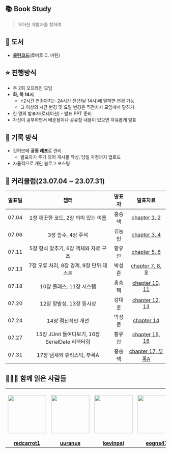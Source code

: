 ## 📚 Book Study
> 우아한 개발자를 향하여

## 📖 도서
- [**클린코드**](https://product.kyobobook.co.kr/detail/S000001032980)(로버트 C. 마틴)

## ⭐️ 진행방식
- 주 2회 오프라인 모임
- **화, 목 14시**
  - ±2시간 변경까지는 24시간 전(전날 14시)에 말하면 변경 가능
  - 그 이상의 시간 변경 및 요일 변경은 직전차시 모임에서 말하기
- 한 명의 발표자(로테이션) - 발표 PPT 준비
- 자신이 공부하면서 배운점이나 공유할 내용이 있으면 자유롭게 발표

## 📝 기록 방식
- 깃허브에 **공동 레포**로 관리
  - 발표자가 주가 되어 게시물 작성, 당일 자정까지 업로드
- 자율적으로 개인 블로그 포스팅

## 📆 커리큘럼(23.07.04 ~ 23.07.31)

|          발표일           |                                       챕터                                        |        발표자       |    발표자료  |
| :---------------------: | :-----------------------------------------------------------------------------: | :----------------: | :--------: |
| 07.04 |        1장 깨끗한 코드, 2장 의미 있는 이름        |   홍승택   | [chapter 1, 2](https://github.com/KonCC/clean-code/blob/main/%EB%B0%9C%ED%91%9C%EC%9E%90%EB%A3%8C/chapter%201%2C%202.pdf)|
| 07.06 |        3장 함수, 4장 주석        |   김동민   | [chapter 3, 4](https://github.com/KonCC/clean-code/blob/main/%EB%B0%9C%ED%91%9C%EC%9E%90%EB%A3%8C/chapter%203%2C%204.pdf)|
| 07.11 |        5장 형식 맞추기, 6장 객체와 자료 구조        |   황유란   | [chapter 5, 6](https://github.com/KonCC/clean-code/blob/main/%EB%B0%9C%ED%91%9C%EC%9E%90%EB%A3%8C/chapter%205%2C%206.pdf)|
| 07.13 |        7장 오류 처리, 8장 경계, 9장 단위 테스트        |   박성준   | [chapter 7, 8, 9](https://github.com/KonCC/clean-code/blob/main/%EB%B0%9C%ED%91%9C%EC%9E%90%EB%A3%8C/chapter%207%2C%208%2C%209.pdf)|
| 07.18 |        10장 클래스, 11장 시스템        |   홍승택   | [chapter 10, 11](https://github.com/KonCC/clean-code/blob/main/%EB%B0%9C%ED%91%9C%EC%9E%90%EB%A3%8C/chapter%2010%2C%2011.pdf)|
| 07.20 |        12장 창발성, 13장 동시성        |   강대훈   | [chapter 12, 13](https://github.com/KonCC/clean-code/blob/main/%EB%B0%9C%ED%91%9C%EC%9E%90%EB%A3%8C/chapter%2012%2C%2013.pdf)|
| 07.24 |        14장 점진적인 개선        |   박성준   | [chapter 14](https://github.com/KonCC/clean-code/blob/main/%EB%B0%9C%ED%91%9C%EC%9E%90%EB%A3%8C/chapter%2014.pdf)|
| 07.27 |        15장 JUnit 들여다보기, 16장 SerialDate 리펙터링        |   황유란   | [chapter 15, 16](https://github.com/KonCC/clean-code/blob/main/%EB%B0%9C%ED%91%9C%EC%9E%90%EB%A3%8C/chapter%2015%2C%2016.pdf)|
| 07.31 |        17장 냄새와 휴리스틱, 부록A        |   홍승택   | [chapter 17, 부록A](https://github.com/KonCC/clean-code/blob/main/%EB%B0%9C%ED%91%9C%EC%9E%90%EB%A3%8C/chapter%2017%2C%20%EB%B6%80%EB%A1%9DA.pdf)|

## 🙆‍♂️🙆 함께 읽은 사람들
<table>
  <tr height="160px">
    <th align="center" width="150px">
      <a href="https://github.com/redcarrot1"><img height="120px" width="120px" src="https://avatars.githubusercontent.com/u/51076814?v=4"/>
    </th>
    <th align="center" width="150px">
      <a href="https://github.com/uuranus"><img height="120px" width="120px" src="https://avatars.githubusercontent.com/u/72340294?v=4"/></a>
    </th>
    <th align="center" width="150px">
      <a href="https://github.com/kevinpsj"><img height="120px" width="120px" src="https://avatars.githubusercontent.com/u/105400756?v=4"/></a>
    </th>
    <th align="center" width="150px">
      <a href="https://github.com/eogns47"><img height="120px" width="120px" src="https://avatars.githubusercontent.com/u/102205852?v=4"/></a>
    </th>
    <th align="center" width="150px">
      <a href="https://github.com/MinboyKim"><img height="120px" width="120px" src="https://avatars.githubusercontent.com/u/35567292?v=4"/></a>
    </th>
  </tr>
  <tr>
    <td align="center" width="150px">
      <a href="https://github.com/redcarrot1"><strong>redcarrot1</strong></a>
    </td>
    <td align="center" width="150px">
      <a href="https://github.com/uuranus"><strong>uuranus</strong></a>
    </td>
    <td align="center" width="150px">
      <a href="https://github.com/kevinpsj"><strong>kevinpsj</strong></a>
    </td>
    <td align="center" width="150px">
      <a href="https://github.com/eogns47"><strong>eogns47</strong></a>
    </td>
     <td align="center" width="150px">
      <a href="https://github.com/MinboyKim"><strong>Minboy</strong></a>
    </td>
  </tr>
</table>
  
